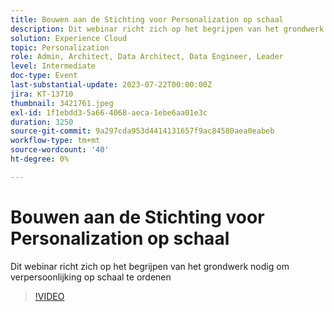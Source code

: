 ```yaml
---
title: Bouwen aan de Stichting voor Personalization op schaal
description: Dit webinar richt zich op het begrijpen van het grondwerk nodig om verpersoonlijking op schaal te ordenen
solution: Experience Cloud
topic: Personalization
role: Admin, Architect, Data Architect, Data Engineer, Leader
level: Intermediate
doc-type: Event
last-substantial-update: 2023-07-22T00:00:00Z
jira: KT-13710
thumbnail: 3421761.jpeg
exl-id: 1f1ebdd3-5a66-4068-aeca-1ebe6aa01e3c
duration: 3250
source-git-commit: 9a297cda953d4414131657f9ac84580aea0eabeb
workflow-type: tm+mt
source-wordcount: '40'
ht-degree: 0%

---
```


# Bouwen aan de Stichting voor Personalization op schaal

Dit webinar richt zich op het begrijpen van het grondwerk nodig om verpersoonlijking op schaal te ordenen

>[!VIDEO](https://video.tv.adobe.com/v/3421761/?learn=on)
